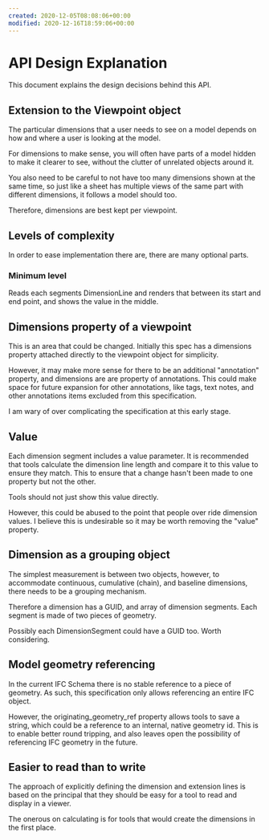```yaml
---
created: 2020-12-05T08:08:06+00:00
modified: 2020-12-16T18:59:06+00:00
---
```


# API Design Explanation

This document explains the design decisions behind this API.

## Extension to the Viewpoint object
The particular dimensions that a user needs to see on a model depends on how and where a user is looking at the model.

For dimensions to make sense, you will often have parts of a model hidden to make it clearer to see, without the clutter of unrelated objects around it.

You also need to be careful to not have too many dimensions shown at the same time, so just like a sheet has multiple views of the same part with different dimensions, it follows a model should too.

Therefore, dimensions are best kept per viewpoint.

## Levels of complexity
In order to ease implementation there are, there are many optional parts.

### Minimum level
Reads each segments DimensionLine and renders that between its start and end point, and shows the value in the middle.

## Dimensions property of a viewpoint
This is an area that could be changed. Initially this spec has a dimensions property attached directly to the viewpoint object for simplicity.

However, it may make more sense for there to be an additional "annotation" property, and dimensions are are property of annotations. This could make space for future expansion for other annotations, like tags, text notes, and other annotations items excluded from this specification.

I am wary of over complicating the specification at this early stage.

## Value 
Each dimension segment includes a value parameter. It is recommended that tools calculate the dimension line length and compare it to this value to ensure they match. This to ensure that a change hasn't been made to one property but not the other.

Tools should not just show this value directly.

However, this could be abused to the point that people over ride dimension values. I believe this is undesirable so it may be worth removing the "value" property.

## Dimension as a grouping object
The simplest measurement is between two objects, however, to accommodate continuous, cumulative (chain), and baseline dimensions, there needs to be a grouping mechanism.

Therefore a dimension has a GUID, and array of dimension segments. Each segment is made of two pieces of geometry.

Possibly each DimensionSegment could have a GUID too. Worth considering.

## Model geometry referencing
In the current IFC Schema there is no stable reference to a piece of geometry. As such, this specification only allows referencing an entire IFC object.

However, the originating_geometry_ref property allows tools to save a string, which could be a reference to an internal, native geometry id. This is to enable better round tripping, and also leaves open the possibility of referencing IFC geometry in the future.

## Easier to read than to write
The approach of explicitly defining the dimension and extension lines is based on the principal that they should be easy for a tool to read and display in a viewer.

The onerous on calculating is for tools that would create the dimensions in the first place.